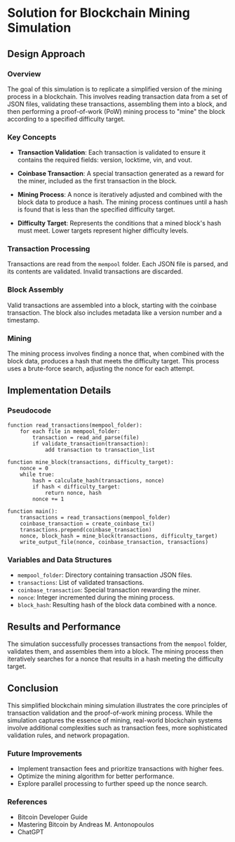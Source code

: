 # Solution for Blockchain Mining Simulation

## Design Approach

### Overview
The goal of this simulation is to replicate a simplified version of the mining process in a blockchain. This involves reading transaction data from a set of JSON files, validating these transactions, assembling them into a block, and then performing a proof-of-work (PoW) mining process to "mine" the block according to a specified difficulty target.

### Key Concepts

- **Transaction Validation**: Each transaction is validated to ensure it contains the required fields: version, locktime, vin, and vout.

- **Coinbase Transaction**: A special transaction generated as a reward for the miner, included as the first transaction in the block.

- **Mining Process**: A nonce is iteratively adjusted and combined with the block data to produce a hash. The mining process continues until a hash is found that is less than the specified difficulty target.

- **Difficulty Target**: Represents the conditions that a mined block's hash must meet. Lower targets represent higher difficulty levels.

### Transaction Processing
Transactions are read from the `mempool` folder. Each JSON file is parsed, and its contents are validated. Invalid transactions are discarded.

### Block Assembly
Valid transactions are assembled into a block, starting with the coinbase transaction. The block also includes metadata like a version number and a timestamp.

### Mining
The mining process involves finding a nonce that, when combined with the block data, produces a hash that meets the difficulty target. This process uses a brute-force search, adjusting the nonce for each attempt.

## Implementation Details

### Pseudocode

```plaintext
function read_transactions(mempool_folder):
    for each file in mempool_folder:
        transaction = read_and_parse(file)
        if validate_transaction(transaction):
            add transaction to transaction_list

function mine_block(transactions, difficulty_target):
    nonce = 0
    while true:
        hash = calculate_hash(transactions, nonce)
        if hash < difficulty_target:
            return nonce, hash
        nonce += 1

function main():
    transactions = read_transactions(mempool_folder)
    coinbase_transaction = create_coinbase_tx()
    transactions.prepend(coinbase_transaction)
    nonce, block_hash = mine_block(transactions, difficulty_target)
    write_output_file(nonce, coinbase_transaction, transactions)
```

### Variables and Data Structures

- `mempool_folder`: Directory containing transaction JSON files.
- `transactions`: List of validated transactions.
- `coinbase_transaction`: Special transaction rewarding the miner.
- `nonce`: Integer incremented during the mining process.
- `block_hash`: Resulting hash of the block data combined with a nonce.

## Results and Performance

The simulation successfully processes transactions from the `mempool` folder, validates them, and assembles them into a block. The mining process then iteratively searches for a nonce that results in a hash meeting the difficulty target.

## Conclusion

This simplified blockchain mining simulation illustrates the core principles of transaction validation and the proof-of-work mining process. While the simulation captures the essence of mining, real-world blockchain systems involve additional complexities such as transaction fees, more sophisticated validation rules, and network propagation.

### Future Improvements

- Implement transaction fees and prioritize transactions with higher fees.
- Optimize the mining algorithm for better performance.
- Explore parallel processing to further speed up the nonce search.

### References

- Bitcoin Developer Guide
- Mastering Bitcoin by Andreas M. Antonopoulos
- ChatGPT